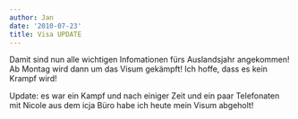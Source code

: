 ```yaml
---
author: Jan
date: '2010-07-23'
title: Visa UPDATE
---
```


Damit sind nun alle wichtigen Infomationen fürs Auslandsjahr angekommen! Ab
Montag wird dann um das Visum gekämpft! Ich hoffe, dass es kein Krampf wird!

Update: es war ein Kampf und nach einiger Zeit und ein paar Telefonaten mit
Nicole aus dem icja Büro habe ich heute mein Visum abgeholt!
